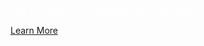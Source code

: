 <p style="color: white !important; font-family: Arial, Helvetica, sans-serif !important; margin: 0 0 10px 0; padding: 0 !important; font-weight:500 !important; font-style: normal !important;" class="headline-text">THE FUTURE OF CYBERSECURITY IS HERE!</p>

[Learn More]({{#makeLink}}./landing.html?product_path=./products/reflectionnetwork.md&menu_path=.menus/en{{/makeLink}})